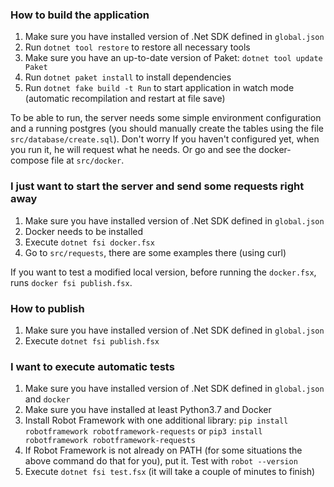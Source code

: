 ### How to build the application

1. Make sure you have installed version of .Net SDK defined in `global.json`
2. Run `dotnet tool restore` to restore all necessary tools
3. Make sure you have an up-to-date version of Paket: `dotnet tool update Paket`
4. Run `dotnet paket install` to install dependencies
5. Run `dotnet fake build -t Run` to start application in watch mode (automatic recompilation and restart at file save)

To be able to run, the server needs some simple environment configuration and a running postgres (you should manually create the tables using the file `src/database/create.sql`).
Don't worry If you haven't configured yet, when you run it, he will request what he needs.
Or go and see the docker-compose file at `src/docker`.

### I just want to start the server and send some requests right away

1. Make sure you have installed version of .Net SDK defined in `global.json`
2. Docker needs to be installed
3. Execute `dotnet fsi docker.fsx`
4. Go to `src/requests`, there are some examples there (using curl)

If you want to test a modified local version, before running the `docker.fsx`, runs `docker fsi publish.fsx`.

### How to publish

1. Make sure you have installed version of .Net SDK defined in `global.json`
2. Execute `dotnet fsi publish.fsx`

### I want to execute automatic tests

1. Make sure you have installed version of .Net SDK defined in `global.json` and `docker`
2. Make sure you have installed at least Python3.7 and Docker
3. Install Robot Framework with one additional library: `pip install robotframework robotframework-requests` or `pip3 install robotframework robotframework-requests`
4. If Robot Framework is not already on PATH (for some situations the above command do that for you), put it. Test with `robot --version`
5. Execute `dotnet fsi test.fsx` (it will take a couple of minutes to finish)
